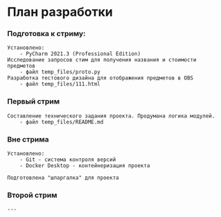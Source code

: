 # План разработки

### Подготовка к стриму:
    
    Установлено:
        - PyCharm 2021.3 (Professional Edition)
    Исследование запросов стим для получения названия и стоимости предметов 
        - файл temp_files/proto.py
    Разработка тестового дизайна для отображения предметов в OBS
        - файл temp_files/111.html
    

### Первый стрим

    Составление технического задания проекта. Продумана логика модулей.
        - файл temp_files/README.md

### Вне стрима

    Установлено:
        - Git - система контроля версий
        - Docker Desktop - контейнеризация проекта

    Подготовлена "шпаргалка" для проекта

### Второй стрим

    ---
